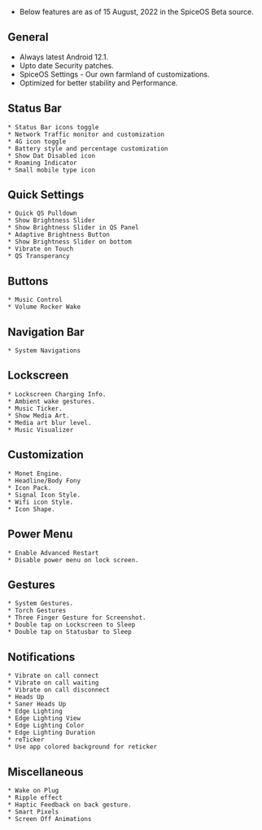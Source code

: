   [logo]:https://github.com/SpiceOS-Beta/xda_template/blob/12.1/Banner/banner.png ""
* Below features are as of 15 August, 2022 in the SpiceOS Beta source.

General
----------
* Always latest Android 12.1.
* Upto date Security patches.
* SpiceOS Settings - Our own farmland of customizations.
* Optimized for better stability and Performance.

Status Bar
----------
    * Status Bar icons toggle
    * Network Traffic monitor and customization
    * 4G icon toggle
    * Battery style and percentage customization
    * Show Dat Disabled icon
    * Roaming Indicator
    * Small mobile type icon

Quick Settings
----------
    * Quick QS Pulldown
    * Show Brightness Slider
    * Show Brightness Slider in QS Panel
    * Adaptive Brightness Button
    * Show Brightness Slider on bottom
    * Vibrate on Touch
    * QS Transperancy
Buttons
----------
    * Music Control
    * Volume Rocker Wake

Navigation Bar
----------
    * System Navigations

Lockscreen
----------
    * Lockscreen Charging Info.
    * Ambient wake gestures.
    * Music Ticker.
    * Show Media Art.
    * Media art blur level.
    * Music Visualizer

Customization
----------
    * Monet Engine.
    * Headline/Body Fony
    * Icon Pack.
    * Signal Icon Style.
    * Wifi icon Style.
    * Icon Shape.

Power Menu
----------
    * Enable Advanced Restart
    * Disable power menu on lock screen.

Gestures
----------
    * System Gestures.
    * Torch Gestures
    * Three Finger Gesture for Screenshot.
    * Double tap on Lockscreen to Sleep
    * Double tap on Statusbar to Sleep

Notifications
----------
    * Vibrate on call connect
    * Vibrate on call waiting
    * Vibrate on call disconnect
    * Heads Up
    * Saner Heads Up
    * Edge Lighting
    * Edge Lighting View
    * Edge Lighting Color
    * Edge Lighting Duration
    * reTicker
    * Use app colored background for reticker

Miscellaneous
----------
    * Wake on Plug
    * Ripple effect
    * Haptic Feedback on back gesture.
    * Smart Pixels
    * Screen Off Animations
